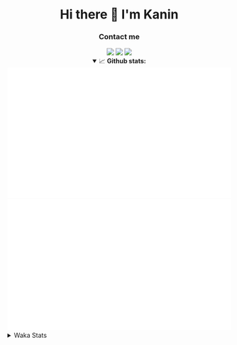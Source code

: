 <div align="center">
 <h1>Hi there 👋 I'm Kanin</h1>
 <h3>Contact me</h3>
 <a href="mailto:im@kanin.dev"><img src="https://img.shields.io/badge/gmail-%23D14836.svg?&style=for-the-badge&logo=gmail&logoColor=white"/></a>
 <a href="https://twitter.com/KaninDev"><img src="https://img.shields.io/badge/twitter-%231DA1F2.svg?&style=for-the-badge&logo=twitter&logoColor=white"/></a>
 <a href="https://www.linkedin.com/in/KaninDev"><img src="https://img.shields.io/badge/linkedin-%230077B5.svg?&style=for-the-badge&logo=linkedin&logoColor=white"/></a>
<details open>
  <summary>📈 <b>Github stats:</b></summary>
  <img src="https://github.com/Kanin/Kanin/blob/master/scripts/GitHubStats/generated/overview.svg"/>
  <img src="https://github.com/Kanin/Kanin/blob/master/scripts/GitHubStats/generated/languages.svg"/>
</details>
</div>

<details>
 <summary>Waka Stats</summary>

<!--START_SECTION:waka-->
![Profile Views](http://img.shields.io/badge/Profile%20Views-38-blue)

![Lines of code](https://img.shields.io/badge/From%20Hello%20World%20I%27ve%20Written-782441%20lines%20of%20code-blue)

**🐱 My Github Data** 

> 🏆 311 Contributions in the Year 2020
 > 
> 📦 6.7 kB Used in Github's Storage 
 > 
> 🚫 Not Opted to Hire
 > 
> 📜 7 Public Repositories
 > 
> 🔑 3 Private Repositories 

**I'm an Early 🐤** 

```text
🌞 Morning    86 commits     ██████░░░░░░░░░░░░░░░░░░░   24.43% 
🌆 Daytime    122 commits    ████████░░░░░░░░░░░░░░░░░   34.66% 
🌃 Evening    80 commits     █████░░░░░░░░░░░░░░░░░░░░   22.73% 
🌙 Night      64 commits     ████░░░░░░░░░░░░░░░░░░░░░   18.18%

```
📅 **I'm Most Productive on Sunday** 

```text
Monday       61 commits     ████░░░░░░░░░░░░░░░░░░░░░   17.33% 
Tuesday      44 commits     ███░░░░░░░░░░░░░░░░░░░░░░   12.5% 
Wednesday    51 commits     ███░░░░░░░░░░░░░░░░░░░░░░   14.49% 
Thursday     34 commits     ██░░░░░░░░░░░░░░░░░░░░░░░   9.66% 
Friday       43 commits     ███░░░░░░░░░░░░░░░░░░░░░░   12.22% 
Saturday     46 commits     ███░░░░░░░░░░░░░░░░░░░░░░   13.07% 
Sunday       73 commits     █████░░░░░░░░░░░░░░░░░░░░   20.74%

```


📊 **This Week I Spent My Time On** 

```text
⌚︎ Time Zone: America/New_York

💬 Programming Languages: 
SCSS                     9 hrs 41 mins       ██████████░░░░░░░░░░░░░░░   41.35% 
JSON                     6 hrs 23 mins       ██████░░░░░░░░░░░░░░░░░░░   27.23% 
Python                   3 hrs 30 mins       ███░░░░░░░░░░░░░░░░░░░░░░   14.95% 
JavaScript               3 hrs 24 mins       ███░░░░░░░░░░░░░░░░░░░░░░   14.52% 
Log File                 7 mins              ░░░░░░░░░░░░░░░░░░░░░░░░░   0.53%

🔥 Editors: 
IntelliJ                 19 hrs 37 mins      █████████████████████░░░░   83.68% 
PyCharm                  3 hrs 49 mins       ████░░░░░░░░░░░░░░░░░░░░░   16.32%

🐱‍💻 Projects: 
Discord-chat-replica     7 hrs 54 mins       ████████░░░░░░░░░░░░░░░░░   33.77% 
Kanin                    7 hrs 18 mins       ███████░░░░░░░░░░░░░░░░░░   31.17% 
My Theme                 2 hrs 38 mins       ██░░░░░░░░░░░░░░░░░░░░░░░   11.29% 
Naila.py                 2 hrs 7 mins        ██░░░░░░░░░░░░░░░░░░░░░░░   9.1% 
dan                      1 hr 43 mins        █░░░░░░░░░░░░░░░░░░░░░░░░   7.34%

💻 Operating System: 
Linux                    18 hrs 17 mins      ███████████████████░░░░░░   78.04% 
Windows                  5 hrs 8 mins        █████░░░░░░░░░░░░░░░░░░░░   21.96%

```

**I Mostly Code in Python** 

```text
Python                   17 repos            ███████████████████░░░░░░   77.27% 
JavaScript               2 repos             ██░░░░░░░░░░░░░░░░░░░░░░░   9.09% 
Kotlin                   1 repo              █░░░░░░░░░░░░░░░░░░░░░░░░   4.55% 
HTML                     1 repo              █░░░░░░░░░░░░░░░░░░░░░░░░   4.55% 
Java                     1 repo              █░░░░░░░░░░░░░░░░░░░░░░░░   4.55%

```


**Timeline**

![Chart not found](https://github.com/Kanin/Kanin/blob/master/charts/bar_graph.png) 


<!--END_SECTION:waka-->
</details>

